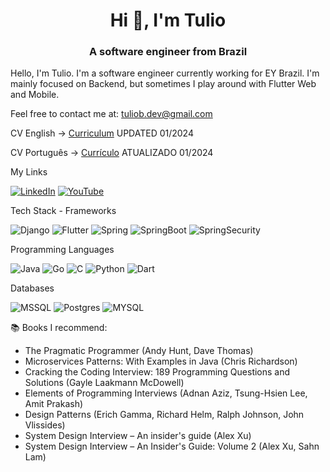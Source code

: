 <h1 align="center">Hi 👋, I'm Tulio</h1>
<h3 align="center">A software engineer from Brazil</h3>

Hello, I'm Tulio.
I'm a software engineer currently working for EY Brazil. I'm mainly focused on Backend, but sometimes I play around with Flutter Web and Mobile. 

Feel free to contact me at: tuliob.dev@gmail.com

CV English -> [Curriculum](https://drive.google.com/file/d/13ukzG83nwEyX3zVNBdEy3t0ji4ZyAIAc/view?usp=sharing) UPDATED 01/2024

CV Português -> [Currículo](https://drive.google.com/file/d/1vT5qgmXItUU06RS_EOPn5Fdh-wyW8x8Y/view?usp=sharing) ATUALIZADO 01/2024

My Links

[![LinkedIn](https://img.shields.io/badge/linkedin-%230077B5.svg?style=for-the-badge&logo=linkedin&logoColor=white)](https://www.linkedin.com/in/tulio-bitencourt-a10267209/)
[![YouTube](https://img.shields.io/badge/YouTube-%23FF0000.svg?style=for-the-badge&logo=YouTube&logoColor=white)](https://www.youtube.com/channel/UCPv4cZsh9EMjDHCYKJ5TyXw)

Tech Stack - Frameworks

![Django](https://img.shields.io/badge/django-%23092E20.svg?style=for-the-badge&logo=django&logoColor=white)
![Flutter](https://img.shields.io/badge/Flutter-%2302569B.svg?style=for-the-badge&logo=Flutter&logoColor=white)
![Spring](https://img.shields.io/badge/Spring-6DB33F.svg?style=for-the-badge&logo=Spring&logoColor=white)
![SpringBoot](https://img.shields.io/badge/Spring%20Boot-6DB33F.svg?style=for-the-badge&logo=Spring-Boot&logoColor=white)
![SpringSecurity](https://img.shields.io/badge/Spring%20Security-6DB33F.svg?style=for-the-badge&logo=Spring-Security&logoColor=white)


Programming Languages

![Java](https://img.shields.io/badge/java-%23ED8B00.svg?style=for-the-badge&logo=openjdk&logoColor=white)
![Go](https://img.shields.io/badge/go-%2300ADD8.svg?style=for-the-badge&logo=go&logoColor=white)
![C](https://img.shields.io/badge/c-%2300599C.svg?style=for-the-badge&logo=c&logoColor=white)
![Python](https://img.shields.io/badge/python-3670A0?style=for-the-badge&logo=python&logoColor=ffdd54)
![Dart](https://img.shields.io/badge/Dart-0175C2.svg?style=for-the-badge&logo=Dart&logoColor=white)

Databases

![MSSQL](https://img.shields.io/badge/Microsoft%20SQL%20Server-CC2927.svg?style=for-the-badge&logo=Microsoft-SQL-Server&logoColor=white)
![Postgres](https://img.shields.io/badge/postgres-%23316192.svg?style=for-the-badge&logo=postgresql&logoColor=white)
![MYSQL](https://img.shields.io/badge/MySQL-4479A1.svg?style=for-the-badge&logo=MySQL&logoColor=white)

📚 Books I recommend:
- The Pragmatic Programmer (Andy Hunt, Dave Thomas)
- Microservices Patterns: With Examples in Java (Chris Richardson)
- Cracking the Coding Interview: 189 Programming Questions and Solutions (Gayle Laakmann McDowell)
- Elements of Programming Interviews (Adnan Aziz, Tsung-Hsien Lee, Amit Prakash)
- Design Patterns (Erich Gamma, Richard Helm, Ralph Johnson, John Vlissides)
- System Design Interview – An insider's guide (Alex Xu)
- System Design Interview – An Insider's Guide: Volume 2 (Alex Xu, Sahn Lam)

